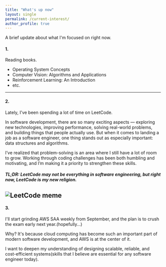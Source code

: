 ```yaml
---
title: "What's up now"
layout: single
permalink: /current-interest/
author_profile: true
---
```


A brief update about what I'm focused on right now.

#### 1. 
Reading books. 
- Operating System Concepts  
- Computer Vision: Algorithms and Applications  
- Reinforcement Learning: An Introduction  
- etc.

---

#### 2. 

Lately, I’ve been spending a lot of time on LeetCode.

In software development, there are so many exciting aspects — exploring new technologies, improving performance, solving real-world problems, and building things that people actually use. But when it comes to landing a job as a software engineer, one thing stands out as especially important: data structures and algorithms.

I’ve realized that problem-solving is an area where I still have a lot of room to grow. Working through coding challenges has been both humbling and motivating, and I’m making it a priority to strengthen these skills.

##### TL;DR: LeetCode may not be everything in software engineering, but right now,  LeetCode is my new religion.


![LeetCode meme](/mellonmusk.github.io//assets/images/leetcode_meme.jpeg)
--- 

#### 3.
I'll start grinding AWS SAA weekly from September, and the plan is to crush the exam early next year.(hopefully...)   

Why? It's because cloud computing has become such an important part of modern software development, and AWS is at the center of it. 

I want to deepen my understanding of designing scalable, reliable, and cost-efficient systems(skills that I believe are essential for any software engineer today).
